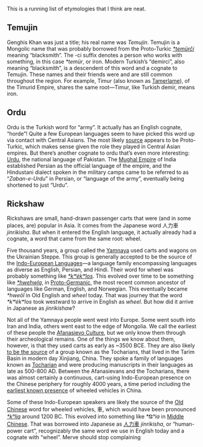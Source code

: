 This is a running list of etymologies that I think are neat. 

## Temujin
Genghis Khan was just a title; his real name was *Temujin*. Temujin is a Mongolic name that was probably borrowed from the Proto-Turkic [*\*temürči* ](https://en.m.wiktionary.org/wiki/Temujin) meaning “blacksmith”. The -ci suffix denotes a person who works with something, in this case *\*temür*, or iron. Modern Turkish’s “demirci”, also meaning “blacksmith”, is a descendent of this word and a cognate to Temujin. These names and their friends were and are still common throughout the region. For example, Timur (also known as [Tamerlame](https://en.m.wikipedia.org/wiki/Timur)), of the Timurid Empire, shares the same root—Timur, like Turkish demir, means iron.

## Ordu
Ordu is the Turkish word for “army”. It actually has an English cognate, “horde”! Quite a few European languages seem to have picked this word up via contact with Central Asians. The most likely [source](https://en.m.wiktionary.org/wiki/horde) appears to be Proto-Turkic, which makes sense given the role they played in Central Asian empires. But there’s another cognate to ordu that’s even more interesting: [Urdu](https://en.m.wikipedia.org/wiki/Urdu), the national language of Pakistan. The [Mughal Empire](https://en.m.wikipedia.org/wiki/Mughal_Empire) of India established Persian as the official language of the empire, and the Hindustani dialect spoken in the military camps came to be referred to as “_Zaban-e-Urdu_” in Persian, or “language of the army”, eventually being shortened to just “Urdu”.

## Rickshaw
Rickshaws are small, hand-drawn passenger carts that were (and in some places, are) popular in Asia. It comes from the Japanese word 人力車 _jinrikisha_. But when it entered the English language, it actually already had a cognate, a word that came from the same root: wheel. 

Five thousand years, a group called the [Yamnaya](https://en.m.wikipedia.org/wiki/Yamnaya_culture) used carts and wagons on the Ukrainian Steppe. This group is generally accepted to be the source of the [Indo-European Languages](https://en.wikipedia.org/wiki/Indo-European_languages)—a language family encompassing languages as diverse as English, Persian, and Hindi. Their word for wheel was probably something like [*\*kʷékʷlos*](https://en.m.wiktionary.org/wiki/Reconstruction:Proto-Indo-European/k%CA%B7%C3%A9k%CA%B7los). This evolved over time to be something like [*\*hwehwlą*](https://en.wiktionary.org/wiki/Reconstruction:Proto-Germanic/hwehwl%C4%85), in [Proto-Germanic](https://en.m.wikipedia.org/wiki/Proto-Germanic_language), the most recent common ancestor of languages like German, English, and Norwegian. This eventually became *\*hweōl* in Old English and _wheel_ today. That was journey that the word *\*kʷékʷlos* took westward to arrive in English as *wheel*. But how did it arrive in Japanese as *jinrikishaw*?

Not all of the Yamnaya people went west into Europe. Some went south into Iran and India, others went east to the edge of Mongolia. We call the earliest of these people the [Afanasievo Culture](https://en.m.wikipedia.org/wiki/Afanasievo_culture), but we only know them through their archeological remains. One of the things we know about them, however, is that they used carts as early as ~3500 BCE. They are also likely [to be the source](https://doi.org/10.1016%2Fj.cub.2019.06.044) of a group known as the Tocharians, that lived in the Tarim Basin in modern day Xinjiang, China. They spoke a family of languages known as [Tocharian](https://en.m.wikipedia.org/wiki/Tocharian_languages) and were producing manuscripts in their languages as late as 500-800 AD. Between the Afanasievans and the Tocharians, there was almost certainly a continuous, cart-using Indo-European presence on the Chinese periphery for roughly 4000 years, a time period including the [earliest known presence](https://sino-platonic.org/complete/spp099_wheeled_vehicles_china.pdf) of wheeled vehicles in China.

Some of these Indo-European speakers are likely the source of the [Old Chinese](https://en.m.wikipedia.org/wiki/Old_Chinese) word for wheeled vehicles, 車, which would have been pronounced *[\*kʰlja](https://en.m.wiktionary.org/wiki/%E8%BB%8A#Chinese)* around 1200 BC. This  evolved into something like *\*t͡ɕʰia* in [Middle Chinese](https://en.m.wikipedia.org/wiki/Middle_Chinese). That was borrowed into Japanese as [人力車](https://en.m.wiktionary.org/wiki/%E4%BA%BA%E5%8A%9B%E8%BB%8A#Japanese "人力車") _jinrikisha_, or “human-power cart”, recognizably the same word we use in English today and a cognate with “wheel”.
Merve should stop complaining

